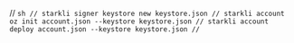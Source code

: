 // ```sh
// starkli signer keystore new keystore.json
// starkli account oz init account.json --keystore keystore.json
// starkli account deploy account.json --keystore keystore.json
// ```